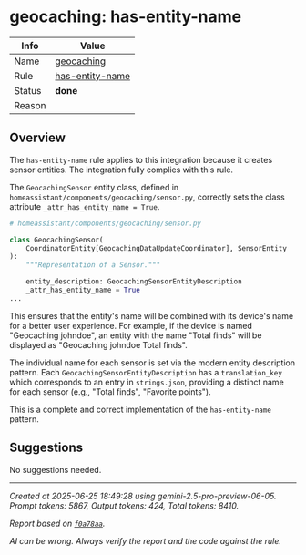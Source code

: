 # geocaching: has-entity-name

| Info   | Value                                                                    |
|--------|--------------------------------------------------------------------------|
| Name   | [geocaching](https://www.home-assistant.io/integrations/geocaching/) |
| Rule   | [has-entity-name](https://developers.home-assistant.io/docs/core/integration-quality-scale/rules/has-entity-name)                                                     |
| Status | **done**                                                                 |
| Reason |                                                                          |

## Overview

The `has-entity-name` rule applies to this integration because it creates sensor entities. The integration fully complies with this rule.

The `GeocachingSensor` entity class, defined in `homeassistant/components/geocaching/sensor.py`, correctly sets the class attribute `_attr_has_entity_name = True`.

```python
# homeassistant/components/geocaching/sensor.py

class GeocachingSensor(
    CoordinatorEntity[GeocachingDataUpdateCoordinator], SensorEntity
):
    """Representation of a Sensor."""

    entity_description: GeocachingSensorEntityDescription
    _attr_has_entity_name = True
...
```

This ensures that the entity's name will be combined with its device's name for a better user experience. For example, if the device is named "Geocaching johndoe", an entity with the name "Total finds" will be displayed as "Geocaching johndoe Total finds".

The individual name for each sensor is set via the modern entity description pattern. Each `GeocachingSensorEntityDescription` has a `translation_key` which corresponds to an entry in `strings.json`, providing a distinct name for each sensor (e.g., "Total finds", "Favorite points").

This is a complete and correct implementation of the `has-entity-name` pattern.

## Suggestions

No suggestions needed.

---

_Created at 2025-06-25 18:49:28 using gemini-2.5-pro-preview-06-05. Prompt tokens: 5867, Output tokens: 424, Total tokens: 8410._

_Report based on [`f0a78aa`](https://github.com/home-assistant/core/tree/f0a78aadbe1ed91862f40c87da69b37962c1f0d7)._

_AI can be wrong. Always verify the report and the code against the rule._
